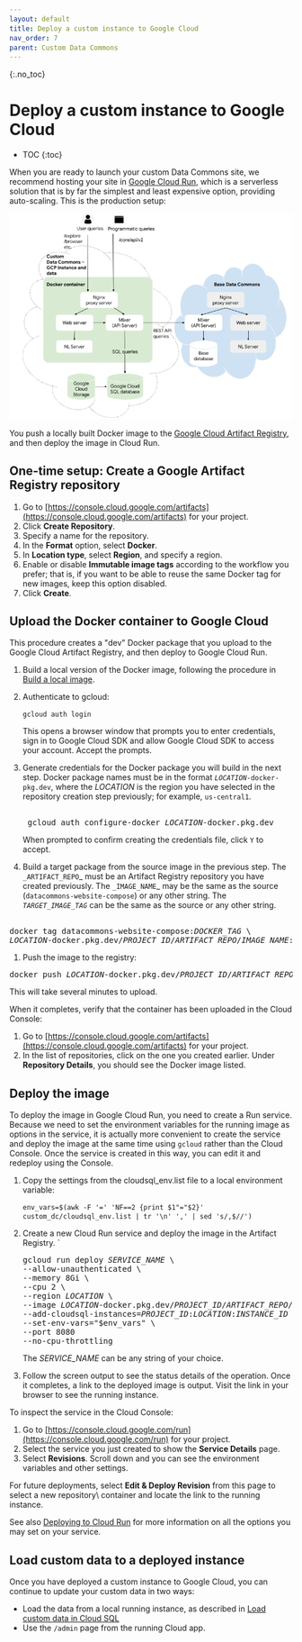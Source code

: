 ```yaml
---
layout: default
title: Deploy a custom instance to Google Cloud
nav_order: 7
parent: Custom Data Commons
---
```


{:.no_toc}
# Deploy a custom instance to Google Cloud

* TOC
{:toc}

When you are ready to launch your custom Data Commons site, we recommend hosting your site in [Google Cloud Run](https://cloud.google.com/run/), which is a serverless solution that is by far the simplest and least expensive option, providing auto-scaling. This is the production setup:

![setup4](/assets/images/custom_dc/customdc_setup4.png)

You push a locally built Docker image to the [Google Cloud Artifact Registry](https://cloud.google.com/artifact-registry), and then deploy the image in Cloud Run.

## One-time setup: Create a Google Artifact Registry repository

1. Go to [https://console.cloud.google.com/artifacts](https://console.cloud.google.com/artifacts) for your project.
1. Click **Create Repository**.
1. Specify a name for the repository.
1. In the **Format** option, select **Docker**.
1. In **Location type**, select **Region**, and specify a region.
1. Enable or disable **Immutable image tags** according to the workflow you prefer; that is, if you want to be able to reuse the same Docker tag for new images, keep this option disabled.
1. Click **Create**.

## Upload the Docker container to Google Cloud

This procedure creates a "dev" Docker package that you upload to the Google Cloud Artifact Registry, and then deploy to Google Cloud Run.

1. Build a local version of the Docker image, following the procedure in [Build a local image](/custom_dc/manage_repo.html#build-repo).
1. Authenticate to gcloud:

   ```shell
   gcloud auth login
   ```

   This opens a browser window that prompts you to enter credentials, sign in to Google Cloud SDK and allow Google Cloud SDK to access your account. Accept the prompts.

1. Generate credentials for the Docker package you will build in the next step. Docker package names must be in the format <code><var>LOCATION</var>-docker-pkg.dev</code>, where the _LOCATION_ is the region you have selected in the repository creation step previously; for example, `us-central1`.

    <pre>  
    gcloud auth configure-docker <var>LOCATION</var>-docker.pkg.dev  
   </pre>

   When prompted to confirm creating the credentials file, click `Y` to accept.

1. Build a target package from the source image in the previous step. The `_ARTIFACT_REPO`_ must be an Artifact Registry repository you have created previously. The `_IMAGE_NAME`_ may be the same as the source (`datacommons-website-compose`) or any other string. The _`TARGET_IMAGE_TAG`_ can be the same as the source or any other string.

 <pre> 
docker tag datacommons-website-compose:<var>DOCKER_TAG</var> \  
<var>LOCATION</var>-docker.pkg.dev/<var>PROJECT_ID</var>/<var>ARTIFACT_REPO</var>/<var>IMAGE_NAME</var>:<var>TARGET_IMAGE_TAG</var>  
</pre>

1. Push the image to the registry:

<pre>
docker push <var>LOCATION</var>-docker.pkg.dev/<var>PROJECT_ID</var>/<var>ARTIFACT_REPO</var>/<var>IMAGE_NAME</var>:<var>TARGET_IMAGE_TAG</var>  
</pre>

This will take several minutes to upload.

When it completes, verify that the container has been uploaded in the Cloud Console:

1. Go to [https://console.cloud.google.com/artifacts](https://console.cloud.google.com/artifacts) for your project.
1. In the list of repositories, click on the one you created earlier. Under **Repository Details**, you should see the Docker image listed.

## Deploy the image

To deploy the image in Google Cloud Run, you need to create a Run service. Because we need to set the environment variables for the running image as options in the service, it is actually more convenient to create the service and deploy the image at the same time using `gcloud` rather than the Cloud Console. Once the service is created in this way, you can edit it and redeploy using the Console.

1. Copy the settings from the cloudsql_env.list file to a local environment variable:

   ```shell
   env_vars=$(awk -F '=' 'NF==2 {print $1"="$2}' custom_dc/cloudsql_env.list | tr '\n' ',' | sed 's/,$//')
   ```

1. Create a new Cloud Run service and deploy the image in the Artifact Registry. `

   <pre>
   gcloud run deploy <var>SERVICE_NAME</var> \  
   --allow-unauthenticated \  
   --memory 8Gi \  
   --cpu 2 \  
   --region <var>LOCATION</var> \  
   --image <var>LOCATION</var>-docker.pkg.dev/<var>PROJECT_ID</var>/<var>ARTIFACT_REPO</var>/<var>IMAGE_NAME</var>:<var>TARGET_IMAGE_TAG</var>  \
   --add-cloudsql-instances=<var>PROJECT_ID</var>:<var>LOCATION</var>:<var>INSTANCE_ID</var> \  
   --set-env-vars="$env_vars" \  
   --port 8080  
   --no-cpu-throttling
   </pre>

   The _SERVICE_NAME_ can be any string of your choice.

1. Follow the screen output to see the status details of the operation. Once it completes, a link to the deployed image is output. Visit the link in your browser to see the running instance.

To inspect the service in the Cloud Console:

1. Go to [https://console.cloud.google.com/run](https://console.cloud.google.com/run) for your project.
1. Select the service you just created to show the **Service Details** page.
1. Select **Revisions**. Scroll down and you can see the environment variables and other settings.

For future deployments, select **Edit & Deploy Revision** from this page to select a new repository\ container and locate the link to the running instance.

See also [Deploying to Cloud Run](https://cloud.google.com/run/docs/deploying) for more information on all the options you may set on your service.

## Load custom data to a deployed instance

Once you have deployed a custom instance to Google Cloud, you can continue to update your custom data in two ways:

- Load the data from a local running instance, as described in [Load custom data in Cloud SQL](/custom_dc/data_cloud.html#load-data-cloudsql)
- Use the `/admin` page from the running Cloud app.
